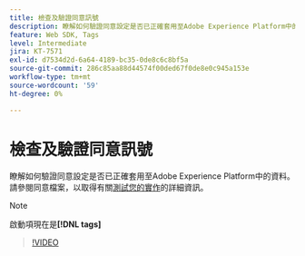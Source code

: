 ```yaml
---
title: 檢查及驗證同意訊號
description: 瞭解如何驗證同意設定是否已正確套用至Adobe Experience Platform中的資料。
feature: Web SDK, Tags
level: Intermediate
jira: KT-7571
exl-id: d7534d2d-6a64-4189-bc35-0de8c6c8bf5a
source-git-commit: 286c85aa88d44574f00ded67f0de8e0c945a153e
workflow-type: tm+mt
source-wordcount: '59'
ht-degree: 0%

---
```


# 檢查及驗證同意訊號

瞭解如何驗證同意設定是否已正確套用至Adobe Experience Platform中的資料。 請參閱同意檔案，以取得有關[測試您的實作](https://experienceleague.adobe.com/docs/experience-platform/landing/governance-privacy-security/consent/adobe/overview.html?lang=zh-Hant#test-implementation)的詳細資訊。

>[!NOTE]
>
> 啟動項現在是&#x200B;**[!DNL tags]**

>[!VIDEO](https://video.tv.adobe.com/v/332696/?learn=on&enablevpops)
